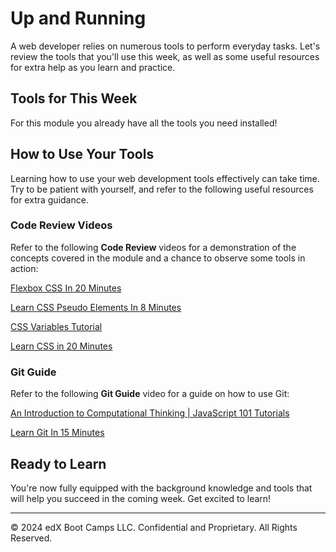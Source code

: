 # Up and Running
A web developer relies on numerous tools to perform everyday tasks. Let's review the tools that you'll use this week, as well as some useful resources for extra help as you learn and practice.

## Tools for This Week
For this module you already have all the tools you need installed!

## How to Use Your Tools
Learning how to use your web development tools effectively can take time. Try to be patient with yourself, and refer to the following useful resources for extra guidance.

### Code Review Videos
Refer to the following **Code Review** videos for a demonstration of the concepts covered in the module and a chance to observe some tools in action: 

[Flexbox CSS In 20 Minutes](https://www.youtube.com/watch?v=JJSoEo8JSnc)

[Learn CSS Pseudo Elements In 8 Minutes](https://www.youtube.com/watch?v=OtBpgtqrjyo)

[CSS Variables Tutorial](https://www.youtube.com/watch?v=oZPR_78wCnY)

[Learn CSS in 20 Minutes](https://www.youtube.com/watch?v=1PnVor36_40)

### Git Guide
Refer to the following **Git Guide** video for a guide on how to use Git:

[An Introduction to Computational Thinking | JavaScript 101 Tutorials](https://www.youtube.com/watch?v=9qrIINjwofA)

[Learn Git In 15 Minutes](https://www.youtube.com/watch?v=USjZcfj8yxE)

## Ready to Learn
You're now fully equipped with the background knowledge and tools that will help you succeed in the coming week. Get excited to learn!

---
© 2024 edX Boot Camps LLC. Confidential and Proprietary. All Rights Reserved.
